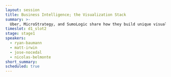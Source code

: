 ```yaml
---
layout: session
title: Business Intelligence; the Visualization Stack
summary: >-
  Uber, MicroStrategy, and SumoLogic share how they build unique visualization and analytics capabilities.
timeslot: d1_slot2
stage: stage1
speakers:
  - ryan-baumann
  - matt-irwin
  - jose-nocedal
  - nicolas-belmonte
short_summary:
scheduled: true
---
```


